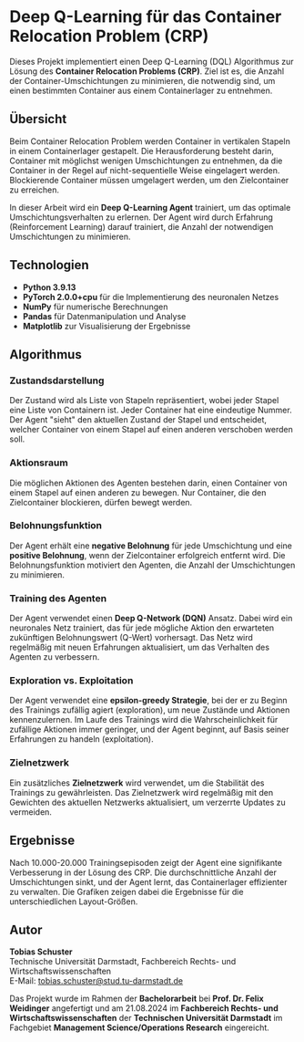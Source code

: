 # Deep Q-Learning für das Container Relocation Problem (CRP)

Dieses Projekt implementiert einen Deep Q-Learning (DQL) Algorithmus zur Lösung des **Container Relocation Problems (CRP)**. Ziel ist es, die Anzahl der Container-Umschichtungen zu minimieren, die notwendig sind, um einen bestimmten Container aus einem Containerlager zu entnehmen.

## Übersicht

Beim Container Relocation Problem werden Container in vertikalen Stapeln in einem Containerlager gestapelt. Die Herausforderung besteht darin, Container mit möglichst wenigen Umschichtungen zu entnehmen, da die Container in der Regel auf nicht-sequentielle Weise eingelagert werden. Blockierende Container müssen umgelagert werden, um den Zielcontainer zu erreichen.

In dieser Arbeit wird ein **Deep Q-Learning Agent** trainiert, um das optimale Umschichtungsverhalten zu erlernen. Der Agent wird durch Erfahrung (Reinforcement Learning) darauf trainiert, die Anzahl der notwendigen Umschichtungen zu minimieren.

## Technologien

- **Python 3.9.13**
- **PyTorch 2.0.0+cpu** für die Implementierung des neuronalen Netzes
- **NumPy** für numerische Berechnungen
- **Pandas** für Datenmanipulation und Analyse
- **Matplotlib** zur Visualisierung der Ergebnisse

## Algorithmus

### Zustandsdarstellung

Der Zustand wird als Liste von Stapeln repräsentiert, wobei jeder Stapel eine Liste von Containern ist. Jeder Container hat eine eindeutige Nummer. Der Agent "sieht" den aktuellen Zustand der Stapel und entscheidet, welcher Container von einem Stapel auf einen anderen verschoben werden soll.

### Aktionsraum

Die möglichen Aktionen des Agenten bestehen darin, einen Container von einem Stapel auf einen anderen zu bewegen. Nur Container, die den Zielcontainer blockieren, dürfen bewegt werden.

### Belohnungsfunktion

Der Agent erhält eine **negative Belohnung** für jede Umschichtung und eine **positive Belohnung**, wenn der Zielcontainer erfolgreich entfernt wird. Die Belohnungsfunktion motiviert den Agenten, die Anzahl der Umschichtungen zu minimieren.

### Training des Agenten

Der Agent verwendet einen **Deep Q-Network (DQN)** Ansatz. Dabei wird ein neuronales Netz trainiert, das für jede mögliche Aktion den erwarteten zukünftigen Belohnungswert (Q-Wert) vorhersagt. Das Netz wird regelmäßig mit neuen Erfahrungen aktualisiert, um das Verhalten des Agenten zu verbessern.

### Exploration vs. Exploitation

Der Agent verwendet eine **epsilon-greedy Strategie**, bei der er zu Beginn des Trainings zufällig agiert (exploration), um neue Zustände und Aktionen kennenzulernen. Im Laufe des Trainings wird die Wahrscheinlichkeit für zufällige Aktionen immer geringer, und der Agent beginnt, auf Basis seiner Erfahrungen zu handeln (exploitation).

### Zielnetzwerk

Ein zusätzliches **Zielnetzwerk** wird verwendet, um die Stabilität des Trainings zu gewährleisten. Das Zielnetzwerk wird regelmäßig mit den Gewichten des aktuellen Netzwerks aktualisiert, um verzerrte Updates zu vermeiden.

## Ergebnisse

Nach 10.000-20.000 Trainingsepisoden zeigt der Agent eine signifikante Verbesserung in der Lösung des CRP. Die durchschnittliche Anzahl der Umschichtungen sinkt, und der Agent lernt, das Containerlager effizienter zu verwalten. Die Grafiken zeigen dabei die Ergebnisse für die unterschiedlichen Layout-Größen. 

## Autor

**Tobias Schuster**  
  Technische Universität Darmstadt, Fachbereich Rechts- und Wirtschaftswissenschaften  
  E-Mail: [tobias.schuster@stud.tu-darmstadt.de](mailto:tobias.schuster@stud.tu-darmstadt.de)

Das Projekt wurde im Rahmen der **Bachelorarbeit** bei **Prof. Dr. Felix Weidinger** angefertigt und am 21.08.2024 im **Fachbereich Rechts- und Wirtschaftswissenschaften** der **Technischen Universität Darmstadt** im Fachgebiet **Management Science/Operations Research** eingereicht.

